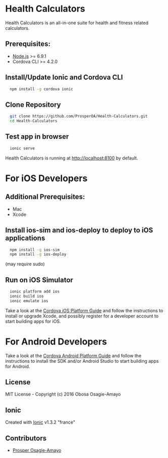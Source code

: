 # Health Calculators #
Health Calculators is an all-in-one suite for health and fitness related calculators.

## Prerequisites: ##
  - [Node.js](https://nodejs.org/en/download) >= 6.9.1
  - Cordova CLI >= 4.2.0
  
## Install/Update Ionic and Cordova CLI ##
```sh
  npm install -g cordova ionic
```

## Clone Repository ##
```sh
  git clone https://github.com/ProsperOA/Health-Calculators.git
  cd Health-Calculators
```

## Test app in browser ##
```sh
  ionic serve
```
Health Calculators is running at [http://localhost:8100](http://localhost:8100) by default.

# For iOS Developers #

## Additional Prerequisites: ##
  - Mac
  - Xcode
  
## Install ios-sim and ios-deploy to deploy to iOS applications ##
```sh
  npm install -g ios-sim
  npm install -g ios-deploy
```
(may require sudo)

## Run on iOS Simulator ##
```sh
  ionic platform add ios
  ionic build ios
  ionic emulate ios
```

Take a look at the [Cordova iOS Platform Guide](https://cordova.apache.org/docs/en/latest/guide/platforms/ios)
and follow the instructions to install or upgrade Xcode, and possibly register
for a developer account to start building apps for iOS.

# For Android Developers #

Take a look at the [Cordova Android Platform Guide](https://cordova.apache.org/docs/en/latest/guide/platforms/android)
and follow the instructions to install the SDK and/or Android Studio to start
building apps for Android.

## License ##
  MIT License - Copyright (c) 2016 Obosa Osagie-Amayo
  
## Ionic ##
  Created with [Ionic](https://ionicframework.com) v1.3.2 "france"
  
## Contributors ##
- [Prosper Osagie-Amayo](https://github.com/ProsperOA)
